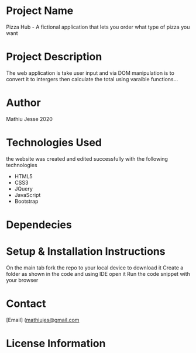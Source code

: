 # Project Name
Pizza Hub - A fictional application that lets you order what type of pizza you want 
# Project Description
The web application is take user input and via DOM manipulation is to convert it to intergers then calculate the total using varaible functions...
# Author
Mathiu Jesse 2020
# Technologies Used
the website was created and edited successfully with the following technologies
- HTML5
- CSS3
- JQuery
- JavaScript
- Bootstrap
# Dependecies

# Setup & Installation Instructions
On the main tab fork the repo to your local device to download it 
Create a folder as shown in the code and using IDE open it
Run the code snippet with your browser
# Contact
[Email] (mathiujes@gmail.com
# License Information

